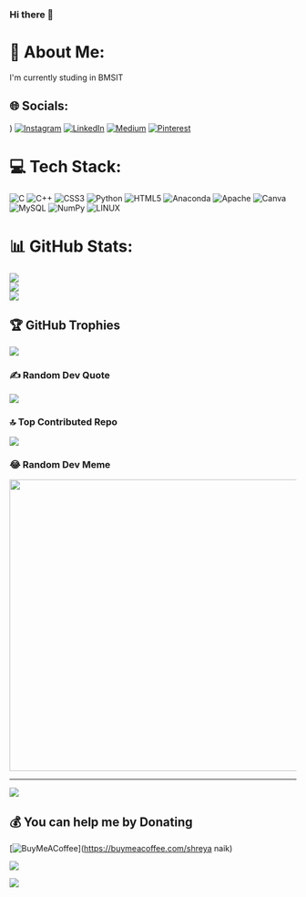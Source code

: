 ### Hi there 👋

# 💫 About Me:
I'm currently studing in BMSIT <br>


## 🌐 Socials:
) [![Instagram](https://img.shields.io/badge/Instagram-%23E4405F.svg?logo=Instagram&logoColor=white)](https://instagram.com/shreyanaik217,shreyanaik884) [![LinkedIn](https://img.shields.io/badge/LinkedIn-%230077B5.svg?logo=linkedin&logoColor=white)](linkedin.com/in/shreya-naik-20004725a) [![Medium](https://img.shields.io/badge/Medium-12100E?logo=medium&logoColor=white)](https://medium.com/@shree) [![Pinterest](https://img.shields.io/badge/Pinterest-%23E60023.svg?logo=Pinterest&logoColor=white)](https://pinterest.com/shreyanaik217) 

# 💻 Tech Stack:
![C](https://img.shields.io/badge/c-%2300599C.svg?style=for-the-badge&logo=c&logoColor=white) ![C++](https://img.shields.io/badge/c++-%2300599C.svg?style=for-the-badge&logo=c%2B%2B&logoColor=white) ![CSS3](https://img.shields.io/badge/css3-%231572B6.svg?style=for-the-badge&logo=css3&logoColor=white) ![Python](https://img.shields.io/badge/python-3670A0?style=for-the-badge&logo=python&logoColor=ffdd54) ![HTML5](https://img.shields.io/badge/html5-%23E34F26.svg?style=for-the-badge&logo=html5&logoColor=white) ![Anaconda](https://img.shields.io/badge/Anaconda-%2344A833.svg?style=for-the-badge&logo=anaconda&logoColor=white) ![Apache](https://img.shields.io/badge/apache-%23D42029.svg?style=for-the-badge&logo=apache&logoColor=white) ![Canva](https://img.shields.io/badge/Canva-%2300C4CC.svg?style=for-the-badge&logo=Canva&logoColor=white) ![MySQL](https://img.shields.io/badge/mysql-%2300f.svg?style=for-the-badge&logo=mysql&logoColor=white) ![NumPy](https://img.shields.io/badge/numpy-%23013243.svg?style=for-the-badge&logo=numpy&logoColor=white) ![LINUX](https://img.shields.io/badge/Linux-FCC624?style=for-the-badge&logo=linux&logoColor=black)
# 📊 GitHub Stats:
![](https://github-readme-stats.vercel.app/api?username=Shreyanaik217&theme=dark&hide_border=true&include_all_commits=false&count_private=false)<br/>
![](https://github-readme-streak-stats.herokuapp.com/?user=Shreyanaik217&theme=dark&hide_border=true)<br/>
![](https://github-readme-stats.vercel.app/api/top-langs/?username=Shreyanaik217&theme=dark&hide_border=true&include_all_commits=false&count_private=false&layout=compact)

## 🏆 GitHub Trophies
![](https://github-profile-trophy.vercel.app/?username=Shreyanaik217&theme=radical&no-frame=false&no-bg=true&margin-w=4)

### ✍️ Random Dev Quote
![](https://quotes-github-readme.vercel.app/api?type=horizontal&theme=radical)

### 🔝 Top Contributed Repo
![](https://github-contributor-stats.vercel.app/api?username=Shreyanaik217&limit=5&theme=dark&combine_all_yearly_contributions=true)

### 😂 Random Dev Meme
<img src="https://rm.up.railway.app/" width="512px"/>

---
[![](https://visitcount.itsvg.in/api?id=Shreyanaik217&icon=0&color=0)](https://visitcount.itsvg.in)

  ## 💰 You can help me by Donating
  [![BuyMeACoffee](https://img.shields.io/badge/Buy%20Me%20a%20Coffee-ffdd00?style=for-the-badge&logo=buy-me-a-coffee&logoColor=black)](https://buymeacoffee.com/shreya naik) 

 [![](https://visitcount.itsvg.in/api?id=shreyanaik217&label=Profile%20Views&icon=0&pretty=false)](https://visitcount.itsvg.in)

 <a href="https://visitcount.itsvg.in">
  <img src="https://visitcount.itsvg.in/api?id=shreyanaik217&label=Profile%20Views&icon=0&pretty=false" />
</a>
<!-- Proudly created with GPRM ( https://gprm.itsvg.in ) -->
